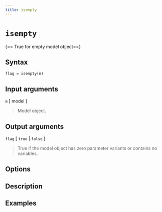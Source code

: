```yaml
---
title: isempty
---
```


# `isempty`

{== True for empty model object==}


## Syntax 

    flag = isempty(m)


## Input arguments 

`m` [ model ]
> 
> Model object.
> 


## Output arguments 

`flag` [ `true` | `false` ]
> 
> True if the model object has zero
> parameter variants or contains no variables.
> 


## Options 



## Description 



## Examples


